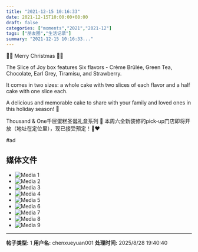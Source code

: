 ```yaml
---
title: "2021-12-15 10:16:33"
date: 2021-12-15T10:00:00+08:00
draft: false
categories: ["moments","2021","2021-12"]
tags: ["朋友圈","生活记录"]
summary: "2021-12-15 10:16:33..."
---
```


🎄🎂 Merry Christmas 🎉🎅

The Slice of Joy box features Six flavors - Crème Brûlée, Green Tea, Chocolate, Earl Grey, Tiramisu, and Strawberry.

It comes in two sizes: a whole cake with two slices of each flavor and a half cake with one slice each.

A delicious and memorable cake to share with your family and loved ones in this holiday season! 🥰

Thousand & One千层蛋糕圣诞礼盒系列 🎁
本周六全新装修的pick-up门店即将开放（地址在定位里），现已接受预定！🎉❤️

#ad

## 媒体文件

- ![Media 1](/Moments/photos/2021-12-15/202112151016330.jpg)
- ![Media 2](/Moments/photos/2021-12-15/202112151016331.jpg)
- ![Media 3](/Moments/photos/2021-12-15/202112151016332.jpg)
- ![Media 4](/Moments/photos/2021-12-15/202112151016333.jpg)
- ![Media 5](/Moments/photos/2021-12-15/202112151016334.jpg)
- ![Media 6](/Moments/photos/2021-12-15/202112151016335.jpg)
- ![Media 7](/Moments/photos/2021-12-15/202112151016336.jpg)
- ![Media 8](/Moments/photos/2021-12-15/202112151016337.jpg)
- ![Media 9](/Moments/photos/2021-12-15/202112151016338.jpg)

---

**帖子类型:** 1
**用户名:** chenxueyuan001
**处理时间:** 2025/8/28 19:40:40